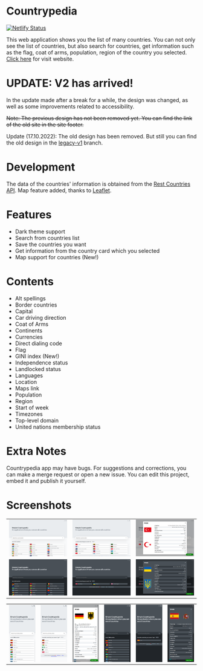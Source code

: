 # Countrypedia

[![Netlify Status](https://api.netlify.com/api/v1/badges/3942ad82-ee34-40dd-8abc-4e586e4e6039/deploy-status)](https://app.netlify.com/sites/simplecountrypedia/deploys)

This web application shows you the list of many countries. You can not only see the list of countries, but also search for countries, get information such as the flag, coat of arms, population, region of the country you selected. [Click here](https://countrypedia.app/) for visit website.

# UPDATE: V2 has arrived!

In the update made after a break for a while, the design was changed, as well as some improvements related to accessibility.

~~Note: The previous design has not been removed yet. You can find the link of the old site in the site footer.~~

Update (17.10.2022): The old design has been removed. But still you can find the old design in the [legacy-v1](https://github.com/ubeydeozdmr/countrypedia/tree/legacy-v1) branch.

# Development

The data of the countries' information is obtained from the [Rest Countries API](https://restcountries.com/).
Map feature added, thanks to [Leaflet](https://leafletjs.com/).

# Features

- Dark theme support
- Search from countries list
- Save the countries you want
- Get information from the country card which you selected
- Map support for countries (New!)

# Contents

- Alt spellings
- Border countries
- Capital
- Car driving direction
- Coat of Arms
- Continents
- Currencies
- Direct dialing code
- Flag
- GINI index (New!)
- Independence status
- Landlocked status
- Languages
- Location
- Maps link
- Population
- Region
- Start of week
- Timezones
- Top-level domain
- United nations membership status

# Extra Notes

Countrypedia app may have bugs. For suggestions and corrections, you can make a merge request or open a new issue. You can edit this project, embed it and publish it yourself.

# Screenshots

<table>
  <tr>
    <td><img src="./src/assets/screenshotsV2/NestHubMax-overview-light.png" alt="cp-overview-light-lg" width = 341.5px /></td>
    <td><img src="./src/assets/screenshotsV2/NestHubMax-search-light.png" alt="cp-search-light-lg" width = 341.5px /></td>
    <td><img src="./src/assets/screenshotsV2/NestHubMax-details-light.png" alt="cp-details-light-lg" width = 341.5px /></td>
  </tr> 
  <tr>
    <td><img src="./src/assets/screenshotsV2/NestHubMax-overview-dark.png" alt="cp-overview-light-lg" width = 341.5px /></td>
    <td><img src="./src/assets/screenshotsV2/NestHubMax-search-dark.png" alt="cp-search-light-lg" width = 341.5px /></td>
    <td><img src="./src/assets/screenshotsV2/NestHubMax-details-dark.png" alt="cp-details-light-lg" width = 341.5px /></td>
  </tr>
</table>
<table>
  <tr>
    <td><img src="./src/assets/screenshotsV2/iPhone12Pro-overview-light.png" alt="cp-overview-light-lg" width = 170.75px /></td>
    <td><img src="./src/assets/screenshotsV2/iPhone12Pro-search-light.png" alt="cp-search-light-lg" width = 170.75px /></td>
    <td><img src="./src/assets/screenshotsV2/iPhone12Pro-details-light.png" alt="cp-details-light-lg" width = 170.75px /></td>
    <td><img src="./src/assets/screenshotsV2/iPhone12Pro-overview-dark.png" alt="cp-overview-light-lg" width = 170.75px /></td>
    <td><img src="./src/assets/screenshotsV2/iPhone12Pro-search-dark.png" alt="cp-search-light-lg" width = 170.75px /></td>
    <td><img src="./src/assets/screenshotsV2/iPhone12Pro-details-dark.png" alt="cp-details-light-lg" width = 170.75px /></td>
  </tr>
</table>

